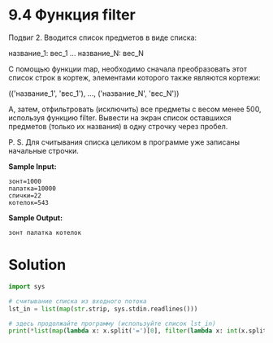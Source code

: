 # 9.4 Функция filter

Подвиг 2. Вводится список предметов в виде списка:

название_1: вес_1
...
название_N: вес_N

С помощью функции map, необходимо сначала преобразовать этот список строк в кортеж, элементами которого также являются
кортежи:

(('название_1', 'вес_1'), ..., ('название_N', 'вес_N'))

А, затем, отфильтровать (исключить) все предметы с весом менее 500, используя функцию filter. Вывести на экран список
оставшихся предметов (только их названия) в одну строчку через пробел.

P. S. Для считывания списка целиком в программе уже записаны начальные строчки.

**Sample Input:**

```
зонт=1000
палатка=10000
спички=22
котелок=543
```

**Sample Output:**

```
зонт палатка котелок
```

# Solution

```python
import sys

# считывание списка из входного потока
lst_in = list(map(str.strip, sys.stdin.readlines()))

# здесь продолжайте программу (используйте список lst_in)
print(*list(map(lambda x: x.split('=')[0], filter(lambda x: int(x.split('=')[1]) > 500, lst_in))))
```